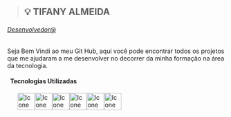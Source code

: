 
> ## :bulb: TIFANY ALMEIDA

###### <ins>Desenvolvedor@<ins>

Seja Bem Vindi ao meu Git Hub, aqui você pode encontrar todos os projetos que me ajudaram a me desenvolver no decorrer da minha formação na área da tecnologia.

#### &nbsp; Tecnologias Utilizadas


&nbsp;&nbsp;&nbsp;&nbsp;&nbsp;&nbsp;<img src="https://cdn-icons-png.flaticon.com/512/5968/5968267.png" alt="Icone Java" width="40px" heigth="40px" /><img src="https://cdn-icons-png.flaticon.com/512/5968/5968242.png" alt="Icone Java" width="40px" heigth="40px" /><img src="https://cdn-icons-png.flaticon.com/512/5968/5968350.png" alt="Icone Java" width="40px" heigth="40px" /><img src="https://cdn-icons-png.flaticon.com/512/5968/5968292.png" alt="Icone Java" width="40px" heigth="40px" /><img src="https://cdn-icons.flaticon.com/png/512/4299/premium/4299956.png?token=exp=1659710403~hmac=d802425e9c3d3d3784391ccbba2dd123" alt="Icone Java" width="40px" heigth="40px" /><img src="https://cdn-icons-png.flaticon.com/512/919/919854.png" alt="Icone Java" width="40px" heigth="40px" />


